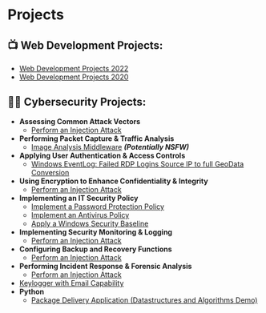 # Projects


<h2>📺 Web Development Projects:</h2>

- [Web Development Projects 2022](https://tameshia.altervista.org/)
- [Web Development Projects 2020]([https://tameshia.altervista.org/OldHTML/index2130.html/)  
  
  
<h2>👨‍💻 Cybersecurity Projects:</h2>


- <b>Assessing Common Attack Vectors</b>
  - [Perform an Injection Attack](https://github.com/tameshia/Perform-and-Injection-Attack)
- <b>Performing Packet Capture & Traffic Analysis</b>
  - [Image Analysis Middleware](https://github.com/joshmadakor1/4chan-Image-Analysis-Middleware-C964) <b><i>(Potentially NSFW)</b></i>
- <b>Applying User Authentication & Access Controls</b>
  - [Windows EventLog: Failed RDP Logins Source IP to full GeoData Conversion](https://github.com/joshmadakor1/Sentinel-Lab)
- <b>Using Encryption to Enhance Confidentiality & Integrity</b>
  - [Perform an Injection Attack](https://github.com/tameshia/Perform-and-Injection-Attack)
- <b>Implementing an IT Security Policy</b>
  - [Implement a Password Protection Policy](https://github.com/tameshia/Perform-and-Injection-Attack)
  - [Implement an Antivirus Policy](https://github.com/tameshia/Perform-and-Injection-Attack)
  - [Apply a Windows Security Baseline](https://github.com/tameshia/Perform-and-Injection-Attack)
- <b>Implementing Security Monitoring & Logging</b>
  - [Perform an Injection Attack](https://github.com/tameshia/Perform-and-Injection-Attack)
- <b>Configuring Backup and Recovery Functions</b>
  - [Perform an Injection Attack](https://github.com/tameshia/Perform-and-Injection-Attack)
- <b>Performing Incident Response & Forensic Analysis</b>
  - [Perform an Injection Attack](https://github.com/tameshia/Perform-and-Injection-Attack)
 - [Keylogger with Email Capability](https://github.com/joshmadakor1/Key-Logger-With-Email)
- <b>Python</b>
  - [Package Delivery Application (Datastructures and Algorithms Demo)](https://github.com/joshmadakor1/Package-Delivery-Pathfinding-Algorithm)

